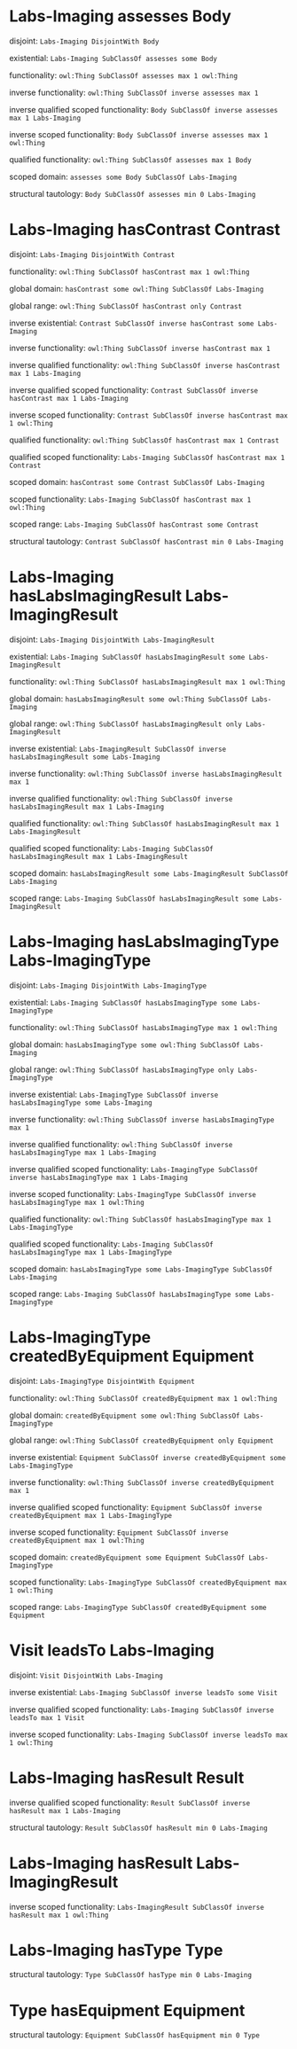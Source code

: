 # Labs-Imaging assesses Body
disjoint: `Labs-Imaging DisjointWith Body`

existential: `Labs-Imaging SubClassOf assesses some Body`

functionality: `owl:Thing SubClassOf assesses max 1 owl:Thing`

inverse functionality: `owl:Thing SubClassOf inverse assesses max 1`

inverse qualified scoped functionality: `Body SubClassOf inverse assesses max 1 Labs-Imaging`

inverse scoped functionality: `Body SubClassOf inverse assesses max 1 owl:Thing`

qualified functionality: `owl:Thing SubClassOf assesses max 1 Body`

scoped domain: `assesses some Body SubClassOf Labs-Imaging`

structural tautology: `Body SubClassOf assesses min 0 Labs-Imaging`

# Labs-Imaging hasContrast Contrast
disjoint: `Labs-Imaging DisjointWith Contrast`

functionality: `owl:Thing SubClassOf hasContrast max 1 owl:Thing`

global domain: `hasContrast some owl:Thing SubClassOf Labs-Imaging`

global range: `owl:Thing SubClassOf hasContrast only Contrast`

inverse existential: `Contrast SubClassOf inverse hasContrast some Labs-Imaging`

inverse functionality: `owl:Thing SubClassOf inverse hasContrast max 1`

inverse qualified functionality: `owl:Thing SubClassOf inverse hasContrast max 1 Labs-Imaging`

inverse qualified scoped functionality: `Contrast SubClassOf inverse hasContrast max 1 Labs-Imaging`

inverse scoped functionality: `Contrast SubClassOf inverse hasContrast max 1 owl:Thing`

qualified functionality: `owl:Thing SubClassOf hasContrast max 1 Contrast`

qualified scoped functionality: `Labs-Imaging SubClassOf hasContrast max 1 Contrast`

scoped domain: `hasContrast some Contrast SubClassOf Labs-Imaging`

scoped functionality: `Labs-Imaging SubClassOf hasContrast max 1 owl:Thing`

scoped range: `Labs-Imaging SubClassOf hasContrast some Contrast`

structural tautology: `Contrast SubClassOf hasContrast min 0 Labs-Imaging`

# Labs-Imaging hasLabsImagingResult Labs-ImagingResult
disjoint: `Labs-Imaging DisjointWith Labs-ImagingResult`

existential: `Labs-Imaging SubClassOf hasLabsImagingResult some Labs-ImagingResult`

functionality: `owl:Thing SubClassOf hasLabsImagingResult max 1 owl:Thing`

global domain: `hasLabsImagingResult some owl:Thing SubClassOf Labs-Imaging`

global range: `owl:Thing SubClassOf hasLabsImagingResult only Labs-ImagingResult`

inverse existential: `Labs-ImagingResult SubClassOf inverse hasLabsImagingResult some Labs-Imaging`

inverse functionality: `owl:Thing SubClassOf inverse hasLabsImagingResult max 1`

inverse qualified functionality: `owl:Thing SubClassOf inverse hasLabsImagingResult max 1 Labs-Imaging`

qualified functionality: `owl:Thing SubClassOf hasLabsImagingResult max 1 Labs-ImagingResult`

qualified scoped functionality: `Labs-Imaging SubClassOf hasLabsImagingResult max 1 Labs-ImagingResult`

scoped domain: `hasLabsImagingResult some Labs-ImagingResult SubClassOf Labs-Imaging`

scoped range: `Labs-Imaging SubClassOf hasLabsImagingResult some Labs-ImagingResult`

# Labs-Imaging hasLabsImagingType Labs-ImagingType
disjoint: `Labs-Imaging DisjointWith Labs-ImagingType`

existential: `Labs-Imaging SubClassOf hasLabsImagingType some Labs-ImagingType`

functionality: `owl:Thing SubClassOf hasLabsImagingType max 1 owl:Thing`

global domain: `hasLabsImagingType some owl:Thing SubClassOf Labs-Imaging`

global range: `owl:Thing SubClassOf hasLabsImagingType only Labs-ImagingType`

inverse existential: `Labs-ImagingType SubClassOf inverse hasLabsImagingType some Labs-Imaging`

inverse functionality: `owl:Thing SubClassOf inverse hasLabsImagingType max 1`

inverse qualified functionality: `owl:Thing SubClassOf inverse hasLabsImagingType max 1 Labs-Imaging`

inverse qualified scoped functionality: `Labs-ImagingType SubClassOf inverse hasLabsImagingType max 1 Labs-Imaging`

inverse scoped functionality: `Labs-ImagingType SubClassOf inverse hasLabsImagingType max 1 owl:Thing`

qualified functionality: `owl:Thing SubClassOf hasLabsImagingType max 1 Labs-ImagingType`

qualified scoped functionality: `Labs-Imaging SubClassOf hasLabsImagingType max 1 Labs-ImagingType`

scoped domain: `hasLabsImagingType some Labs-ImagingType SubClassOf Labs-Imaging`

scoped range: `Labs-Imaging SubClassOf hasLabsImagingType some Labs-ImagingType`

# Labs-ImagingType createdByEquipment Equipment
disjoint: `Labs-ImagingType DisjointWith Equipment`

functionality: `owl:Thing SubClassOf createdByEquipment max 1 owl:Thing`

global domain: `createdByEquipment some owl:Thing SubClassOf Labs-ImagingType`

global range: `owl:Thing SubClassOf createdByEquipment only Equipment`

inverse existential: `Equipment SubClassOf inverse createdByEquipment some Labs-ImagingType`

inverse functionality: `owl:Thing SubClassOf inverse createdByEquipment max 1`

inverse qualified scoped functionality: `Equipment SubClassOf inverse createdByEquipment max 1 Labs-ImagingType`

inverse scoped functionality: `Equipment SubClassOf inverse createdByEquipment max 1 owl:Thing`

scoped domain: `createdByEquipment some Equipment SubClassOf Labs-ImagingType`

scoped functionality: `Labs-ImagingType SubClassOf createdByEquipment max 1 owl:Thing`

scoped range: `Labs-ImagingType SubClassOf createdByEquipment some Equipment`

# Visit leadsTo Labs-Imaging
disjoint: `Visit DisjointWith Labs-Imaging`

inverse existential: `Labs-Imaging SubClassOf inverse leadsTo some Visit`

inverse qualified scoped functionality: `Labs-Imaging SubClassOf inverse leadsTo max 1 Visit`

inverse scoped functionality: `Labs-Imaging SubClassOf inverse leadsTo max 1 owl:Thing`

# Labs-Imaging hasResult Result
inverse qualified scoped functionality: `Result SubClassOf inverse hasResult max 1 Labs-Imaging`

structural tautology: `Result SubClassOf hasResult min 0 Labs-Imaging`

# Labs-Imaging hasResult Labs-ImagingResult
inverse scoped functionality: `Labs-ImagingResult SubClassOf inverse hasResult max 1 owl:Thing`

# Labs-Imaging hasType Type
structural tautology: `Type SubClassOf hasType min 0 Labs-Imaging`

# Type hasEquipment Equipment
structural tautology: `Equipment SubClassOf hasEquipment min 0 Type`

